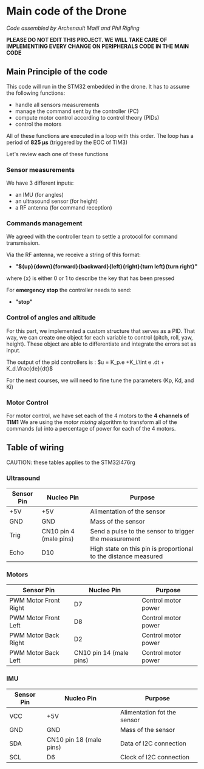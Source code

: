 # Main code of the Drone

*Code assembled by Archenault Maël and Phil Rigling*

**PLEASE DO NOT EDIT THIS PROJECT. WE WILL TAKE CARE OF IMPLEMENTING EVERY CHANGE ON PERIPHERALS CODE IN THE MAIN CODE**


## Main Principle of the code

This code will run in the STM32 embedded in the drone. It has to assume the following functions:
- handle all sensors measurements
- manage the command sent by the controller (PC)
- compute motor control according to control theory (PIDs)
- control the motors

All of these functions are executed in a loop with this order. The loop has a period of **825 µs** (triggered by the EOC of TIM3)

Let's review each one of these functions


### Sensor measurements

We have 3 different inputs:
- an IMU (for angles)
- an ultrasound sensor (for height)
- a RF antenna (for command reception)

### Commands management

We agreed with the controller team to settle a protocol for command transmission.

Via the RF antenna, we receive a string of this format:
- **"${up}{down}{forward}{backward}{left}{right}{turn left}{turn right}"**

where {x} is either 0 or 1 to describe the key that has been pressed

For **emergency stop** the controller needs to send:
- **"stop"**


### Control of angles and altitude

For this part, we implemented a custom structure that serves as a PID. That way, we can create one object for each variable to control (pitch, roll, yaw, height).
These object are able to differentiate and integrate the errors set as input.

The output of the pid controllers is : $u = K_p.e +K_i.\int e .dt + K_d.\frac{de}{dt}$

For the next courses, we will need to fine tune the parameters (Kp, Kd, and Ki)

### Motor Control
For motor control, we have set each of the 4 motors to the **4 channels of TIM1**
We are using the *motor mixing* algorithm to transform all of the commands (u) into a percentage of power for each of the 4 motors.


## Table of wiring
CAUTION: these tables applies to the STM32l476rg
### Ultrasound

| Sensor Pin  | Nucleo Pin | Purpose |
|-------|-----|---------|
| +5V |  +5V| Alimentation of the sensor|
| GND  |  GND| Mass of the sensor  |
| Trig   |  CN10 pin 4 (male pins)| Send a pulse to the sensor to trigger the measurement |
|Echo|D10|High state on this pin is proportional to the distance measured|


### Motors

| Sensor Pin  | Nucleo Pin | Purpose |
|-------|-----|---------|
| PWM Motor Front Right | D7| Control motor power|
| PWM Motor Front Left  | D8| Control motor power  |
| PWM Motor Back Right   |  D2 | Control motor power|
|PWM Motor Back Left|CN10 pin 14 (male pins)|Control motor power|

### IMU

| Sensor Pin  | Nucleo Pin | Purpose |
|-------|-----|---------|
| VCC | +5V| Alimentation fot the sensor|
| GND  | GND| Mass of the sensor  |
| SDA   |  CN10 pin 18 (male pins)| Data of I2C connection|
|SCL|D6|Clock of I2C connection|







